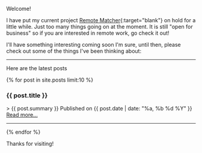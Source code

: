 
Welcome!

I have put my current project [Remote Matcher](https://remotematcher.com){:target="blank"} on hold for a little while. Just too many things going on at the moment. It is still "open for business" so if you are interested in remote work, go check it out!

<!-- <iframe title="Makerlog Embed" height="300" style="width:100%" scrolling="no" frameborder="0" allowtransparency="true" src="https://api.getmakerlog.com/users/3793/embed"></iframe>
-->

I'll have something interesting coming soon I'm sure, until then, please check out some of the things I've been thinking about:

---
Here are the latest posts

{% for post in site.posts limit:10 %}
<div>
<h3>{{ post.title }}</h3>
> {{ post.summary }}
Published on {{ post.date | date: "%a, %b %d %Y" }}<br>
<a href="{{post.url | prepend:site.baseurl | prepend:site.url}}">Read more...</a>
</div>
<hr>
{% endfor %}

Thanks for visiting!
